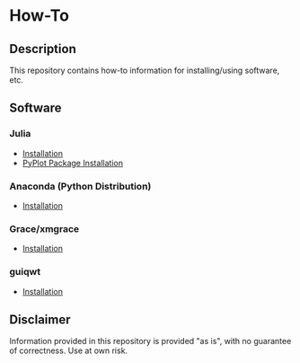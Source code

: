 # How-To

## Description

This repository contains how-to information for installing/using software, etc.

## Software

### Julia

 - [Installation](julia/julia_install.md#Installation)
 - [PyPlot Package Installation](julia/julia_install.md#PyPlot)

### Anaconda (Python Distribution)

 - [Installation](conda/conda_install.md#Py27Installation)

### Grace/xmgrace

 - [Installation](grace/grace_install.md#Installation)

### guiqwt

 - [Installation](guiqwt/guiqwt_install.md#Py27Installation)

## Disclaimer

Information provided in this repository is provided "as is", with no guarantee of correctness.  Use at own risk.

